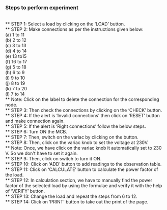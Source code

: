 ### Steps to perform experiment
<br>
  ** STEP 1: Select a load by clicking on the ‘LOAD’ button.<br>
** STEP 2: Make connections as per the instructions given below:<br>
(a)	1 to 11<br>
(b)	2 to 12<br>
(c)	3 to 13<br>
(d)	4 to 14<br>
(e)	13 to15<br>
(f)	16 to 17<br>
(g)	5 to 18<br>
(h)	6 to 9 <br>
(i)	9 to 10<br>
(j)	8 to 19<br>
(k)	7 to 20<br>
(l)	7 to 14<br>
** Note: Click on the label to delete the connection for the corresponding node.<br>
** STEP 3: Then check the connections by clicking on the ‘CHECK’ button.<br>
** STEP 4:  If the alert is ‘Invalid connections’ then click on ‘RESET’ button and make connection again.<br>
** STEP 5: If the alert is ‘Right connections’ follow the below steps.<br>
** STEP 6: Turn ON the MCB.<br>
** STEP 7: Then, switch on the variac by clicking on the button.<br>
** STEP 8: Then, click on the variac knob to set the voltage at 230V.<br>
** Note: Once, we have click on the variac knob it automatically set to 230 V. So we don't have to set it again. <br>
** STEP 9:  Then, click on switch to turn it ON.<br>
** STEP 10:  Click on ‘ADD’ button to add readings to the observation table.<br>
** STEP 11: Click on ‘CALCULATE’ button to calculate the power factor of the load.<br>
** STEP 12: In calculation section, we have to manually find the power factor of the selected load by using the formulae and verify it with the help of ‘VERIFY’ button. <br>
** STEP 13: Change the load and repeat the steps from 6 to 12.<br>
** STEP 14: Click on ‘PRINT’ button to take out the print of the page.<br>

  

 
